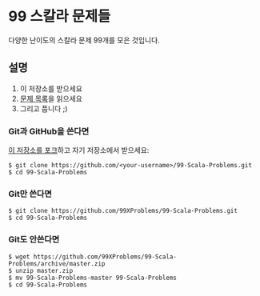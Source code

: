 # 99 스칼라 문제들

다양한 난이도의 스칼라 문제 99개를 모은 것입니다.

## 설명

1. 이 저장소를 받으세요
2. [문제 목록][problems-ko]을 읽으세요
3. 그리고 풉니다 ;)

[problems-ko]: https://github.com/99XProblems/99-Scala-Problems/blob/master/docs/problems.ko.md

### Git과 GitHub을 쓴다면

[이 저장소를 포크][fork]하고 자기 저장소에서 받으세요:

    $ git clone https://github.com/<your-username>/99-Scala-Problems.git
    $ cd 99-Scala-Problems

[fork]: https://github.com/99XProblems/99-Scala-Problems/fork

### Git만 쓴다면

    $ git clone https://github.com/99XProblems/99-Scala-Problems.git
    $ cd 99-Scala-Problems

### Git도 안쓴다면

    $ wget https://github.com/99XProblems/99-Scala-Problems/archive/master.zip
    $ unzip master.zip
    $ mv 99-Scala-Problems-master 99-Scala-Problems
    $ cd 99-Scala-Problems
